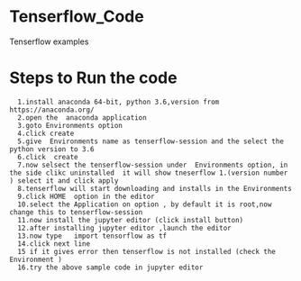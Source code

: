 # Tenserflow_Code
Tenserflow examples

# Steps to Run the code 
      1.install anaconda 64-bit, python 3.6,version from https://anaconda.org/ 
      2.open the  anaconda application
      3.goto Environments option 
      4.click create 
      5.give  Environments name as tenserflow-session and the select the python version to 3.6
      6.click  create
      7.now selsect the tenserflow-session under  Environments option, in the side clikc uninstalled  it will show tneserflow 1.(version number ) select it and click apply
      8.tenserflow will start downloading and installs in the Environments 
      9.click HOME  option in the editor 
      10.select the Application on option , by default it is root,now change this to tenserflow-session
      11.now install the jupyter editor (click install button)
      12.after installing jupyter editor ,launch the editor 
      13.now type   import tensorflow as tf
      14.click next line 
      15 if it gives error then tenserflow is not installed (check the Environment )
      16.try the above sample code in jupyter editor

